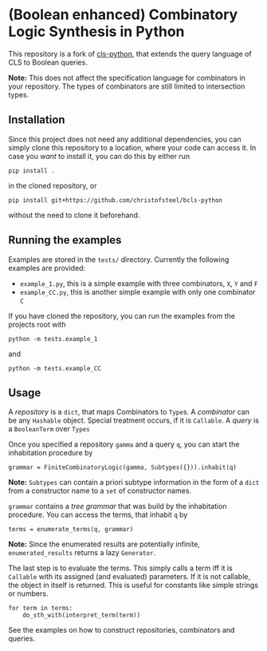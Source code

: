 # (Boolean enhanced) Combinatory Logic Synthesis in Python

This repository is a fork of [cls-python](https://github.com/cls-python/cls-python), that extends
the query language of CLS to Boolean queries.

**Note:** This does not affect the specification language for combinators in your repository.
The types of combinators are still limited to intersection types.

## Installation

Since this project does not need any additional dependencies, you can simply clone this repository to a location, where your 
code can access it. In case you *want* to install it, you can do this by either run 

    pip install . 

in the cloned repository, or

    pip install git+https://github.com/christofsteel/bcls-python
    
without the need to clone it beforehand.

## Running the examples

Examples are stored in the `tests/` directory. Currently the following examples are provided:

- `example_1.py`, this is a simple example with three combinators, `X`, `Y` and `F`
- `example_CC.py`, this is another simple example with only one combinator `C`

If you have cloned the repository, you can run the examples from the projects root with

    python -m tests.example_1
    
and

    python -m tests.example_CC

## Usage

A *repository* is a `dict`, that maps Combinators to `Type`s.
A *combinator* can be any `Hashable` object. Special treatment occurs, if it is `Callable`.
A *query* is a `BooleanTerm` over `Types` 

Once you specified a repository `gamma` and a query `q`, you can start the inhabitation procedure by

    grammar = FiniteCombinatoryLogic(gamma, Subtypes({})).inhabit(q)
    
**Note:** `Subtypes` can contain a priori subtype information in the form of a `dict` from a constructor name to a `set` of constructor names. 

`grammar` contains a *tree grammar* that was build by the inhabitation procedure. You can access the terms, that inhabit `q` by

    terms = enumerate_terms(q, grammar)
    
**Note:** Since the enumerated results are potentially infinite, `enumerated_results` returns a lazy `Generator`.

The last step is to evaluate the terms. This simply calls a term iff it is `Callable` with its assigned (and evaluated) parameters. 
If it is not callable, the object in itself is returned. This is useful for constants like simple strings or numbers.

    for term in terms:
        do_sth_with(interpret_term(term))

See the examples on how to construct repositories, combinators and queries.
